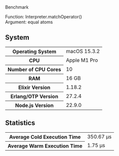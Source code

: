 Benchmark

Function: Interpreter.matchOperator()\
Argument: equal atoms

## System

<table>
  <tr>
    <th>Operating System</th>
    <td>macOS 15.3.2</td>
  </tr>
  <tr>
    <th>CPU</th>
    <td>Apple M1 Pro</td>
  </tr>
  <tr>
    <th>Number of CPU Cores</th>
    <td>10</td>
  </tr>
  <tr>
    <th>RAM</th>
    <td>16 GB</td>
  </tr>
  <tr>
    <th>Elixir Version</th>
    <td>1.18.2</td>
  </tr>
  <tr>
    <th>Erlang/OTP Version</th>
    <td>27.2.4</td>
  </tr>
  <tr>
    <th>Node.js Version</th>
    <td>22.9.0</td>
  </tr>
</table>

## Statistics

<table>
  <tr>
    <th>Average Cold Execution Time</th>
    <td>350.67 μs</td>
  </tr>
  <tr>
    <th>Average Warm Execution Time</th>
    <td>1.75 μs</td>
  </tr>
</table>
